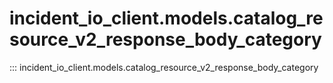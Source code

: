 # incident_io_client.models.catalog_resource_v2_response_body_category

::: incident_io_client.models.catalog_resource_v2_response_body_category